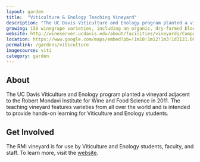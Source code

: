```yaml
---
layout: garden
title:  "Viticulture & Enology Teaching Vineyard"
description: "The UC Davis Viticulture and Enology program planted a vineyard adjacent to the Robert Mondavi Institute for Wine and Food Science in 2011."
growing: 150 winegrape varieties, including an organic, dry-farmed block with a 1920s blend of Zinfandel, Mataro, Carignane, Petit Sirah, and Alicante Bouschet
website: http://wineserver.ucdavis.edu/about/facilities/vineyards/Campus%20Vineyards.html
location: https://www.google.com/maps/embed?pb=!1m18!1m12!1m3!1d3121.0864999498694!2d-121.75469868461086!3d38.531774176017485!2m3!1f0!2f0!3f0!3m2!1i1024!2i768!4f13.1!3m3!1m2!1s0x0%3A0x0!2zMzjCsDMxJzU0LjQiTiAxMjHCsDQ1JzA5LjAiVw!5e0!3m2!1sen!2sus!4v1459360403864
permalink: /gardens/viticulture
imagesource: viti
category: garden
---
```


<h2>About</h2>

The UC Davis Viticulture and Enology program planted a vineyard adjacent to the Robert Mondavi Institute for Wine and Food Science in 2011. The teaching vineyard features varieties from all over the world and is intended to provide hands-on learning for Viticulture and Enology students.

<h2>Get Involved</h2>

The RMI vineyard is for use by Viticulture and Enology students, faculty, and staff. To learn more, visit the [website](http://wineserver.ucdavis.edu/about/facilities/vineyards/Campus%20Vineyards.html).

